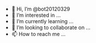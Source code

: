 - 👋 Hi, I’m @bot20120329
- 👀 I’m interested in ...
- 🌱 I’m currently learning ...
- 💞️ I’m looking to collaborate on ...
- 📫 How to reach me ...

<!---
bot20120329/bot20120329 is a ✨ special ✨ repository because its `README.md` (this file) appears on your GitHub profile.
You can click the Preview link to take a look at your changes
---!>
